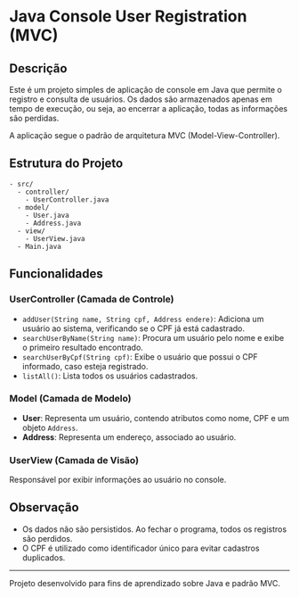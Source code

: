 # Java Console User Registration (MVC)

## Descrição
Este é um projeto simples de aplicação de console em Java que permite o registro e consulta de usuários. Os dados são armazenados apenas em tempo de execução, ou seja, ao encerrar a aplicação, todas as informações são perdidas.

A aplicação segue o padrão de arquitetura MVC (Model-View-Controller).

## Estrutura do Projeto
```
- src/
  - controller/
    - UserController.java
  - model/
    - User.java
    - Address.java
  - view/
    - UserView.java
  - Main.java
```

## Funcionalidades
### **UserController** (Camada de Controle)
- `addUser(String name, String cpf, Address endere)`: Adiciona um usuário ao sistema, verificando se o CPF já está cadastrado.
- `searchUserByName(String name)`: Procura um usuário pelo nome e exibe o primeiro resultado encontrado.
- `searchUserByCpf(String cpf)`: Exibe o usuário que possui o CPF informado, caso esteja registrado.
- `listAll()`: Lista todos os usuários cadastrados.

### **Model** (Camada de Modelo)
- **User**: Representa um usuário, contendo atributos como nome, CPF e um objeto `Address`.
- **Address**: Representa um endereço, associado ao usuário.

### **UserView** (Camada de Visão)
Responsável por exibir informações ao usuário no console.

## Observação
- Os dados não são persistidos. Ao fechar o programa, todos os registros são perdidos.
- O CPF é utilizado como identificador único para evitar cadastros duplicados.

---
Projeto desenvolvido para fins de aprendizado sobre Java e padrão MVC.

